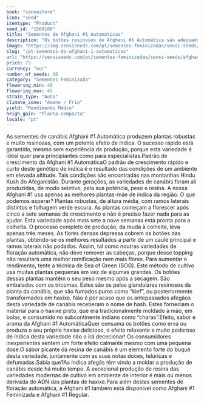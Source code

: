 ```yaml
---
book: "cannastore"
icon: "seed"
itemtype: "Product"
seed_id: "1560108"
title: "Sementes de Afghani #1 Automáticas"
description: "Os botões resinosos do Afghani #1 Automática são adequados para a produção de haxixe. Os principiantes não devem subestimar o seu efeito sedativo."
image: "https://img.sensiseeds.com/pt/sementes-feminizadas/sensi-seeds/afghani-1-automatic-image.png"
slug: "/pt-sementes-de-afghani-1-automaticas"
url: "https://sensiseeds.com/pt/sementes-feminizadas/sensi-seeds/afghani-1-automatic?a_aid=cannastore"
price: 75
currency: "eur"
number_of_seeds: 10
category: "Sementes Feminizada"
flowering_min: 40
flowering_max: 45
strain_type: "Auto"
climate_zone: "Ameno / Frio"
yield: "Rendimento Médio"
heigh_gain: "Planta compacta"
locale: "pt"
---
```

As sementes de canábis Afghani #1 Automática produzem plantas robustas e muito resinosas, com um potente efeito de índica. O sucesso rápido está garantido, mesmo sem experiência de produção, porque esta variedade é ideal quer para principiantes como para especialistas.Padrão de crescimento da Afghani #1 AutomáticaO padrão de crescimento rápido e curto deste genótipo de índica é o resultado das condições de um ambiente em elevada altitude. Tais condições são encontradas nas montanhas Hindu Kush do Afeganistão. Durante gerações, as variedades de canábis foram ali produzidas, de modo seletivo, pela sua potência, peso e resina. A nossa Afghani #1 usa apenas as melhores plantas-mãe de índica da região. O que podemos esperar? Plantas robustas, de altura média, com ramos laterais distintos e folhagem verde escura. As plantas começam a florescer após cinco a sete semanas de crescimento e não é preciso fazer nada para as ajudar. Esta variedade após mais sete a nove semanas está pronta para a colheita. O processo completo de produção, da muda à colheita, leva apenas três meses. As flores densas depressa cobrem os botões das plantas, obtendo-se os melhores resultados a partir de um caule principal e ramos laterais não podados. Assim, tal como noutras variedades de floração automática, não deve remover as cabeças, porque desse topping não resultará uma melhor ramificação nem mais flores. Para aumentar o rendimento, tente a técnica de Sea of Green (SOG). Este método de cultivo usa muitas plantas pequenas em vez de algumas grandes. Os botões dessas plantas mantêm o seu peso mesmo após a secagem. São embalados com os tricomas. Estes são os pelos glandulares resinosos da planta da canábis, que são fumados puros como “kief”, ou posteriormente transformados em haxixe. Não é por acaso que os antepassados afegãos desta variedade de canábis receberam o nome de hash. Estes forneciam o material para o haxixe preto, que era tradicionalmente moldado à mão, em bolas, e consumido no subcontinente indiano como “charas”.Efeito, sabor e aroma da Afghani #1 AutomáticaQuer consuma os botões como erva ou produza o seu próprio haxixe delicioso, o efeito relaxante e muito poderoso de índica desta variedade não o irá dececionar! Os consumidores inexperientes sentem um forte efeito calmante mesmo com uma pequena dose.O sabor picante da resina de canábis é um elemento forte do buquê desta variedade, juntamente com as suas notas doces, telúricas e defumadas.Sabia que?As índica afegãs têm vindo a moldar a produção de canábis desde há muito tempo. A excecional produção de resina das variedades modernas de cultivo em ambiente de interior é mais ou menos derivada do ADN das plantas de haxixe.Para além destas sementes de floração automática, a Afghani #1 também está disponível como Afghani #1 Feminizada e Afghani #1 Regular.
